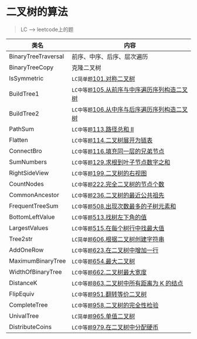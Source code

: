# 二叉树的算法  
> LC --> leetcode上的题

类名|内容
---|---
BinaryTreeTraversal |  前序、中序、后序、层次遍历
BinaryTreeCopy      |  克隆二叉树
IsSymmetric         | `LC简单题`[101.对称二叉树](https://leetcode-cn.com/problems/symmetric-tree/)
BuildTree1          | `LC中等题`[105.从前序与中序遍历序列构造二叉树](https://leetcode-cn.com/problems/construct-binary-tree-from-preorder-and-inorder-traversal/)
BuildTree2          | `LC中等题`[106.从中序与后序遍历序列构造二叉树](https://leetcode-cn.com/problems/construct-binary-tree-from-inorder-and-postorder-traversal/)
PathSum             | `LC中等题`[113.路径总和 II](https://leetcode-cn.com/problems/path-sum-ii/)
Flatten             | `LC中等题`[114.二叉树展开为链表](https://leetcode-cn.com/problems/flatten-binary-tree-to-linked-list/)
ConnectBro          | `LC中等题`[116.填充同一层的兄弟节点](https://leetcode-cn.com/problems/populating-next-right-pointers-in-each-node/)
SumNumbers          | `LC中等题`[129.求根到叶子节点数字之和](https://leetcode-cn.com/problems/sum-root-to-leaf-numbers/)
RightSideView       | `LC中等题`[199.二叉树的右视图](https://leetcode-cn.com/problems/binary-tree-right-side-view/)
CountNodes          | `LC中等题`[222.完全二叉树的节点个数](https://leetcode-cn.com/problems/count-complete-tree-nodes/)
CommonAncestor      | `LC中等题`[236.二叉树的最近公共祖先](https://leetcode-cn.com/problems/lowest-common-ancestor-of-a-binary-tree/)
FrequentTreeSum     | `LC中等题`[508.出现次数最多的子树元素和](https://leetcode-cn.com/problems/most-frequent-subtree-sum/)
BottomLeftValue     | `LC中等题`[513.找树左下角的值](https://leetcode-cn.com/problems/find-bottom-left-tree-value/)
LargestValues       | `LC中等题`[515.在每个树行中找最大值](https://leetcode-cn.com/problems/find-largest-value-in-each-tree-row/)
Tree2str            | `LC简单题`[606.根据二叉树创建字符串](https://leetcode-cn.com/problems/construct-string-from-binary-tree/)
AddOneRow           | `LC中等题`[623.在二叉树中增加一行](https://leetcode-cn.com/problems/add-one-row-to-tree/)
MaximumBinaryTree   | `LC中等题`[654.最大二叉树](https://leetcode-cn.com/problems/maximum-binary-tree/)
WidthOfBinaryTree   | `LC中等题`[662.二叉树最大宽度](https://leetcode-cn.com/problems/maximum-width-of-binary-tree/)
DistanceK           | `LC中等题`[863.二叉树中所有距离为 K 的结点](https://leetcode-cn.com/problems/all-nodes-distance-k-in-binary-tree/)
FlipEquiv           | `LC中等题`[951.翻转等价二叉树](https://leetcode-cn.com/problems/flip-equivalent-binary-trees/)
CompleteTree        | `LC中等题`[958.二叉树的完全性检验](https://leetcode-cn.com/problems/check-completeness-of-a-binary-tree/)
UnivalTree          | `LC简单题`[965.单值二叉树](https://leetcode-cn.com/problems/univalued-binary-tree/)
DistributeCoins     | `LC中等题`[979.在二叉树中分配硬币](https://leetcode-cn.com/problems/distribute-coins-in-binary-tree/)